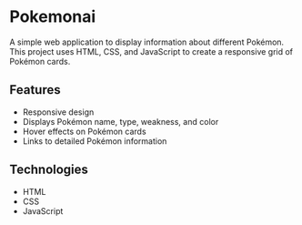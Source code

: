 # Pokemonai

A simple web application to display information about different Pokémon. This project uses HTML, CSS, and JavaScript to create a responsive grid of Pokémon cards.

## Features

- Responsive design
- Displays Pokémon name, type, weakness, and color
- Hover effects on Pokémon cards
- Links to detailed Pokémon information

## Technologies

- HTML
- CSS
- JavaScript
